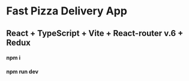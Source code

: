 # Fast Pizza Delivery App
## React + TypeScript + Vite + React-router v.6 + Redux

#### npm i
#### npm run dev

